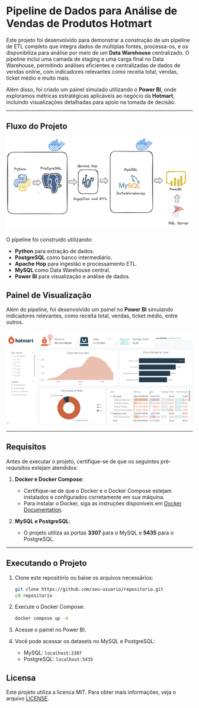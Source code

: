 # Pipeline de Dados para Análise de Vendas de Produtos Hotmart

Este projeto foi desenvolvido para demonstrar a construção de um pipeline de ETL completo que integra dados de múltiplas fontes, processa-os, e os disponibiliza para análise por meio de um **Data Warehouse** centralizado. O pipeline inclui uma camada de staging e uma carga final no Data Warehouse, permitindo análises eficientes e centralizadas de dados de vendas online, com indicadores relevantes como receita total, vendas, ticket médio e muito mais.

Além disso, foi criado um painel simulado utilizando o **Power BI**, onde exploramos métricas estratégicas aplicáveis ao negócio da **Hotmart**, incluindo visualizações detalhadas para apoio na tomada de decisão.

---

## Fluxo do Projeto

![Pipeline de Integração](docs\imgs\apresentacao.png)

O pipeline foi construído utilizando:

- **Python** para extração de dados.
- **PostgreSQL** como banco intermediário.
- **Apache Hop** para ingestão e processamento ETL.
- **MySQL** como Data Warehouse central.
- **Power BI** para visualização e análise de dados.

## Painel de Visualização

Além do pipeline, foi desenvolvido um painel no **Power BI** simulando indicadores relevantes, como receita total, vendas, ticket médio, entre outros.

![Exemplo de Painel no Power BI](docs\imgs\power_bi.png)

---

## Requisitos

Antes de executar o projeto, certifique-se de que os seguintes pré-requisitos estejam atendidos:

1. **Docker e Docker Compose**:
   - Certifique-se de que o Docker e o Docker Compose estejam instalados e configurados corretamente em sua máquina.
   - Para instalar o Docker, siga as instruções disponíveis em [Docker Documentation](https://docs.docker.com/get-docker/).

2. **MySQL e PostgreSQL**:
   - O projeto utiliza as portas **3307** para o MySQL e **5435** para o PostgreSQL.

---

## Executando o Projeto

1. Clone este repositório ou baixe os arquivos necessários:

   ```sh
   git clone https://github.com/seu-usuario/repositorio.git
   cd repositorio
   ```

2. Execute o Docker Compose:

   ```sh
   docker compose up -d
   ```

3. Acesse o painel no Power BI.

4. Você pode acessar os datasets no MySQL e PostgreSQL:

   - MySQL: `localhost:3307`
   - PostgreSQL: `localhost:5435`

## Licensa

Este projeto utiliza a licenca MIT. Para obter mais informações, veja o arquivo [LICENSE](LICENSE.md).
